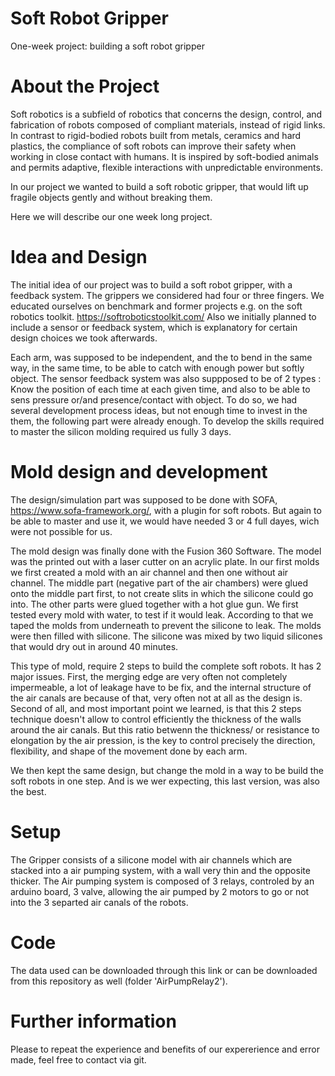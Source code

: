 # Soft Robot Gripper
One-week project: building a soft robot gripper

# About the Project
Soft robotics is a subfield of robotics that concerns the design, control, and fabrication of robots composed of compliant materials, instead of rigid links. In contrast to rigid-bodied robots built from metals, ceramics and hard plastics, the compliance of soft robots can improve their safety when working in close contact with humans. It is inspired by soft-bodied animals and permits adaptive, flexible interactions with unpredictable environments.

In our project we wanted to build a soft robotic gripper, that would lift up fragile objects gently and without breaking them.

Here we will describe our one week long project.


# Idea and Design
The initial idea of our project was to build a soft robot gripper, with a feedback system. The grippers we considered had four or three fingers. We educated ourselves on benchmark and former projects e.g. on the soft robotics toolkit. https://softroboticstoolkit.com/
Also we initially planned to include a sensor or feedback system, which is explanatory for certain design choices we took afterwards.

Each arm, was supposed to be independent, and the to bend in the same way, in the same time, to be able to catch with enough power but softly object. 
The sensor feedback system was also suppposed to be of 2 types : Know the position of each time at each given time, and also to be able to sens pressure or/and presence/contact with object.
To do so, we had several development process ideas, but not enough time to invest in the them, the following part were already enough. To develop the skills required to master the silicon molding required us fully 3 days.


# Mold design and development
The design/simulation part was supposed to be done with SOFA, https://www.sofa-framework.org/, with a plugin for soft robots. But again to be able to master and use it, we would have needed 3 or 4 full dayes, wich were not possible for us.

The mold design was finally done with the Fusion 360 Software. The model was the printed out with a laser cutter on an acrylic plate.
In our first molds we first created a mold with an air channel and then one without air channel. The middle part (negative part of the air chambers) were glued onto the middle part first, to not create slits in which the silicone could go into. The other parts were glued together with a hot glue gun.
We first tested every mold with water, to test if it would leak. According to that we taped the molds from underneath to prevent the silicone to leak. 
The molds were then filled with silicone. The silicone was mixed by two liquid silicones that would dry out in around 40 minutes.

This type of mold, require 2 steps to build the complete soft robots. It has 2 major issues. First, the merging edge are very often not completely impermeable, a lot of leakage have to be fix, and the internal structure of the air canals are because of that, very often not at all as the design is. Second of all, and most important point we learned, is that this 2 steps technique doesn't allow to control efficiently the thickness of the walls around the air canals. But this ratio betwenn the thickness/ or resistance to elongation by the air pression, is the key to control precisely the direction, flexibility, and shape of the movement done by each arm. 

We then kept the same design, but change the mold in a way to be build the soft robots in one step.
And is we wer expecting, this last version, was also the best.


# Setup
The Gripper consists of a silicone model with air channels which are stacked into a air pumping system, with a wall very thin and the opposite thicker. The Air pumping system is composed of 3 relays, controled by an arduino board, 3 valve, allowing the air pumped by 2 motors to go or not into the 3 separted air canals of the robots.



# Code
The data used can be downloaded through this link or can be downloaded from this repository as well (folder 'AirPumpRelay2'). 

# Further information
Please to repeat the experience and benefits of our expererience and error made, feel free to contact via git.

